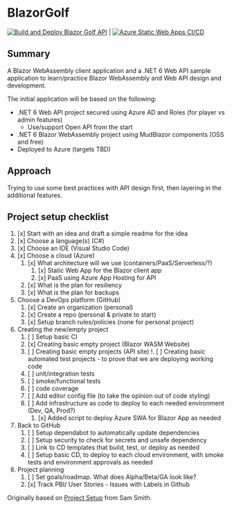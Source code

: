 # BlazorGolf
[![Build and Deploy Blazor Golf API](https://github.com/pkskelly/BlazorGolf/actions/workflows/deploy_webapi.yml/badge.svg)](https://github.com/pkskelly/BlazorGolf/actions/workflows/deploy_webapi.yml) | [![Azure Static Web Apps CI/CD](https://github.com/pkskelly/BlazorGolf/actions/workflows/azure-static-web-apps-blue-coast-0041f950f.yml/badge.svg)](https://github.com/pkskelly/BlazorGolf/actions/workflows/azure-static-web-apps-blue-coast-0041f950f.yml)
## Summary 
A Blazor WebAssembly client application and a .NET 6 Web API sample application to learn/practice Blazor WebAssembly and Web API design and development.

The initial application will be based on the following:
- .NET 6 Web API project secured using Azure AD and Roles (for player vs admin features)
    - Use/support Open API from the start 
- .NET 6 Blazor WebAssembly project using MudBlazor components  (OSS and free)
- Deployed to Azure (targets TBD)


## Approach

Trying to use some best practices with API design first, then layering in the additional features. 


## Project setup checklist

1. [x] Start with an idea and draft a simple readme for the idea
1. [x] Choose a language(s) (C#)
1. [x] Choose an IDE (Visual Studio Code)
1. [x] Choose a cloud (Azure) 
    1. [x] What architecture will we use (containers/PaaS/Serverless/?)
        1. [x] Static Web App for the Blazor client app 
        1. [x] PaaS using Azure App Hosting for API
    1. [x] What is the plan for resiliency
    1. [x] What is the plan for backups 
1. Choose a DevOps platform (GitHub)
    1. [x] Create an organization (personal)
    1. [x] Create a repo (personal & private to start)
    1. [x] Setup branch rules/policies (none for personal project)
1. Creating the new/empty project
    1. [ ] Setup basic CI
    1. [x] Creating basic empty project (Blazor WASM Website)
    1. [ ] Creating basic empty projects (API site)
    !. [ ] Creating basic automated test projects - to prove that we are deploying working code 
      1. [ ] unit/integration tests 
      1. [ ] smoke/functional tests
      1. [ ] code coverage
    1. [ ] Add editor config file (to take the opinion out of code styling)
    1. [ ] Add infrastructure as code to deploy to each needed environment (Dev, QA, Prod?)
        1. [x] Added script to deploy Azure SWA for Blazor App as needed
1. Back to GitHub
     1. [ ] Setup dependabot to automatically update dependencies
     1. [ ] Setup security to check for secrets and unsafe dependency
     1. [ ] Link to CD templates that build, test, or deploy as needed 
     1. [ ] Setup basic CD, to deploy to each cloud environment, with smoke tests and environment approvals as needed 
1. Project planning
     1. [ ] Set goals/roadmap. What does Alpha/Beta/GA look like?
     1. [x] Track PBI/ User Stories - Issues with Labels in Github 

Originally based on [Project Setup](https://github.com/samsmithnz/OpinionatedSoftwareAdvice/blob/main/98-Appendix-ProjectStartupList.md) from Sam Smith.
